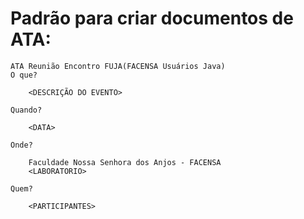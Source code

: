 # Padrão para criar documentos de ATA:

```
ATA Reunião Encontro FUJA(FACENSA Usuários Java)
O que?
	
	<DESCRIÇÃO DO EVENTO>

Quando?
	
	<DATA>

Onde? 
	
	Faculdade Nossa Senhora dos Anjos - FACENSA
	<LABORATORIO>

Quem?
	
	<PARTICIPANTES>
```
